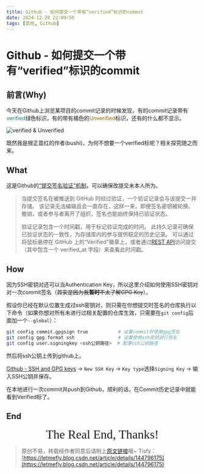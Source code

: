 ```yaml
---
title: Github - 如何提交一个带有“verified”标识的commit
date: 2024-12-28 22:09:55
tags: [其他, Github]
---
```


# Github - 如何提交一个带有“verified”标识的commit

## 前言(Why)

今天在Github上浏览某项目的commit记录的时候发现，有的commit记录带有<font color="#1a7f7c">verified</font>绿色标识，有的带有橘色的<font color="#9a6700">Unverified</font>标识，还有的什么都不显示。

![verified & Unverified](https://cors.letmefly.xyz/https://i-blog.csdnimg.cn/direct/3837fcd7967946978991bd06d7315762.png)

既然我是根正苗红的作者(bushi)，为何不想要一个verified标呢？相关探究随之而来。

## What

这是Github的[“提交签名验证”机制](https://docs.github.com/zh/authentication/managing-commit-signature-verification/about-commit-signature-verification)，可以确保改提交未本人所为。

> 当提交签名在被推送到 GitHub 时经过验证，一个验证记录会与该提交一并存储。 该记录无法编辑且会一直存在，这样一来，即便签名密钥被轮换、撤销，或者参与者离开了组织，签名也能始终保持已验证状态。
> 
> 验证记录包含一个时间戳，用于标记验证完成的时间。 此持久记录可确保已验证状态的一致性，为存储库内的参与提供稳定的历史记录。 可以通过将鼠标悬停在 GitHub 上的“Verified”徽章上，或者通过[REST API](https://docs.github.com/zh/rest/commits/commits)访问提交（其中包含一个 verified_at 字段）来查看此时间戳。

## How

因为SSH密钥对还可以当<span title="验证身份用">Authentication Key</span>，所以这里介绍如何使用SSH密钥对对一次commit签名（~~其实是因为我**暂时**不太了解GPG Key~~）。

假设你已经在默认位置生成过ssh密钥对，则只需在你想提交时签名的仓库执行以下命令（如果你想对所有未进行过相关配置的仓库生效，只需要在`git config`后面加一个`--global`）：

```bash
git config commit.gpgsign true           # 设置commit时使用gpg签名
git config gpg.format ssh                # 设置使用ssh密钥进行签名
git config user.signingkey <ssh公钥路径>  # 配置ssh公钥路径
```

然后将ssh公钥上传到github上。

[Github - SSH and GPG keys](https://github.com/settings/keys) -> `New SSH Key` -> `Key type`选择`Signing Key` -> 输入SSH公钥并保存。

在本地进行一次commit并push到Github，顺利的话，在Commit历史记录中就能看到Verified标了。

## End

<center><font size="6px" face="Ink Free">The Real End, Thanks!</font></center>

> 原创不易，转载经作者同意后请附上[原文链接](https://blog.letmefly.xyz/2024/12/28/Other-Github-How2Make1VerifiedCommit/)哦~
> Tisfy：[https://letmefly.blog.csdn.net/article/details/144796175](https://letmefly.blog.csdn.net/article/details/144796175)

